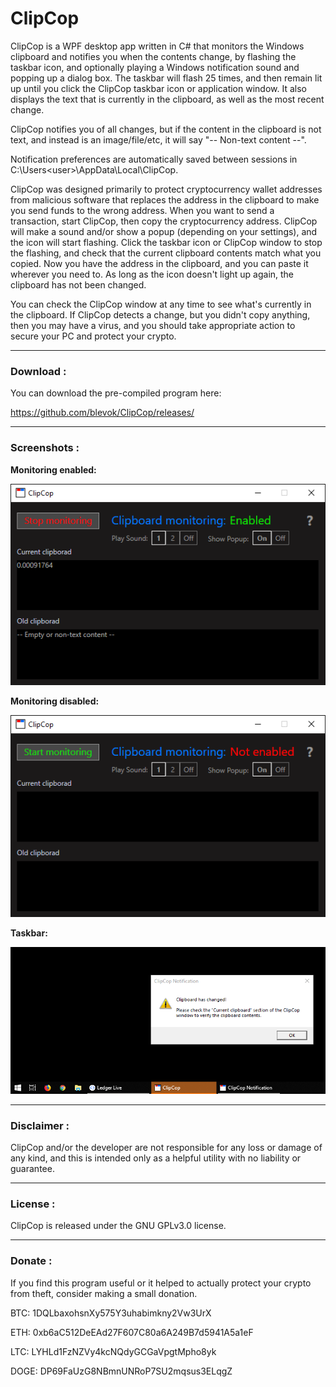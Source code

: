 # ClipCop

ClipCop is a WPF desktop app written in C# that monitors the Windows clipboard and notifies you when the contents change, by flashing the taskbar icon, and optionally playing a Windows notification sound and popping up a dialog box. The taskbar will flash 25 times, and then remain lit up until you click the ClipCop taskbar icon or application window. It also displays the text that is currently in the clipboard, as well as the most recent change.

ClipCop notifies you of all changes, but if the content in the clipboard is not text, and instead is an image/file/etc, it will say "-- Non-text content --".

Notification preferences are automatically saved between sessions in C:\Users\<user>\AppData\Local\ClipCop.

ClipCop was designed primarily to protect cryptocurrency wallet addresses from malicious software that replaces the address in the clipboard to make you send funds to the wrong address.
When you want to send a transaction, start ClipCop, then copy the cryptocurrency address. ClipCop will make a sound and/or show a popup (depending on your settings), and the icon will start flashing. Click the taskbar icon or ClipCop window to stop the flashing, and check that the current clipboard contents match what you copied. Now you have the address in the clipboard, and you can paste it wherever you need to. As long as the icon doesn't light up again, the clipboard has not been changed.

You can check the ClipCop window at any time to see what's currently in the clipboard. If ClipCop detects a change, but you didn't copy anything, then you may have a virus, and you should take appropriate action to secure your PC and protect your crypto.

------------------------------

### Download :

You can download the pre-compiled program here:

https://github.com/blevok/ClipCop/releases/

------------------------------

### Screenshots : 

**Monitoring enabled:**

![Monitoring enabled](https://raw.githubusercontent.com/blevok/ClipCop/master/ClipCop/cc-on.png)

**Monitoring disabled:**

![Monitoring disabled](https://raw.githubusercontent.com/blevok/ClipCop/master/ClipCop/cc-off.png)

**Taskbar:**

![Taskbar](https://raw.githubusercontent.com/blevok/ClipCop/master/ClipCop/cc-taskbar.png)

------------------------------

### Disclaimer :

ClipCop and/or the developer are not responsible for any loss or damage of any kind, and this is intended only as a helpful utility with no liability or guarantee.

------------------------------

### License :

ClipCop is released under the GNU GPLv3.0 license.

------------------------------

### Donate :

If you find this program useful or it helped to actually protect your crypto from theft, consider making a small donation.

BTC: 1DQLbaxohsnXy575Y3uhabimkny2Vw3UrX

ETH: 0xb6aC512DeEAd27F607C80a6A249B7d5941A5a1eF

LTC: LYHLd1FzNZVy4kcNQdyGCGaVpgtMpho8yk

DOGE: DP69FaUzG8NBmnUNRoP7SU2mqsus3ELqgZ